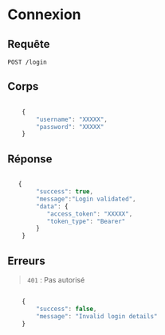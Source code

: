 # Connexion

## Requête

`POST /login`

## Corps

```javascript

    {
        "username": "XXXXX",
        "password": "XXXXX"
    }

```

## Réponse

```javascript

   {
        "success": true,
        "message":"Login validated",
        "data": {
           "access_token": "XXXXX",
           "token_type": "Bearer"
        }
    }

```

## Erreurs

> `401` : Pas autorisé

```javascript

    {
        "success": false,
        "message": "Invalid login details"
    }

```